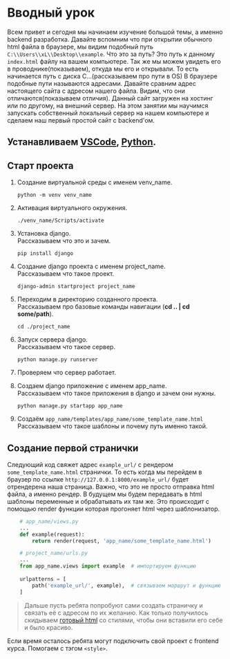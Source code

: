 # Вводный урок
Всем привет и сегодня мы начинаем изучение большой темы, 
а именно backend разработка. Давайте вспомним что при открытии 
обычного html файла в браузере, мы видим подобный путь
`C:\\Users\\xL\\Desktop\\example`. 
Что это за путь? Это путь к данному `index.html` файлу на вашем компьютере. 
Так же мы можем увидеть его в проводнике(показываем), откуда мы его и открывали. 
То есть начинается путь с диска C...(рассказываем про пути в OS)
В браузере подобные пути называются адресами.
Давайте сравним адрес настоящего сайта с адресом нашего файла.
Видим, что они отличаются(показываем отличия). 
Данный сайт загружен на хостинг или по другому, на внешний сервер. На этом занятии мы 
научимся запускать собственный локальный сервер на нашем компьютере и сделаем наш первый 
простой сайт с backend'ом.

## Устанавливаем [VSCode](https://code.visualstudio.com/), [Python](https://www.python.org/downloads/). 

## Старт проекта

1. Создание виртуальной среды с именем venv_name.

    `python -m venv venv_name`

2. Активация виртуального окружения.

    `./venv_name/Scripts/activate`

3. Установка django.<br>
   Рассказываем что это и зачем.
   
   `pip install django`

4. Создание django проекта с именем project_name.<br>
   Рассказываем что такое проект.
   
   `django-admin startproject project_name`

5. Переходим в директорию созданного проекта.<br> 
   Рассказываем про базовые команды навигации (**cd .. | cd some/path**).
   
   `cd ./project_name`

6. Запуск сервера django.<br>
   Рассказываем что такое сервер.
   
   `python manage.py runserver`
7. Проверяем что сервер работает.
8. Создаем django приложение с именем app_name.<br>
   Рассказываем что такое приложения в django и зачем они нужны.

   `python manage.py startapp app_name`
9. Создаём `app_name/templates/app_name/some_template_name.html`<br>
   Рассказываем что такое шаблоны и почему путь именно такой.


## Создание первой странички
Следующий код свяжет адрес `example_url/` с рендером `some_template_name.html` странички. 
То есть когда мы перейдем в браузер по ссылке `http://127.0.0.1:8000/example_url/`
будет отрендерена наша страница. Важно, что это не просто отправка html файла, а именно рендер.
В будущем мы будем передавать в html шаблоны переменные и обрабатывать их там же.
Это происходит с помощью render функции которая прогоняет html через шаблонизатор.

```python
    # app_name/views.py
    ...
    def example(request):
        return render(request, 'app_name/some_template_name.html')

    # project_name/urls.py
    ...
    from app_name.views import example  # импортируем функцию
    
    urlpatterns = [
        path('example_url/', example),  # связываем маршрут и функцию
    ]
```

> Дальше пусть ребята попробуют сами создать страничку и связать её с адресом по их желанию.
> Как только получилось скидываем [готовый html]() со стилями, чтобы они вставили его себе и было красиво.

Если время осталось ребята могут подключить свой проект с frontend курса. Помогаем с тэгом `<style>`.

